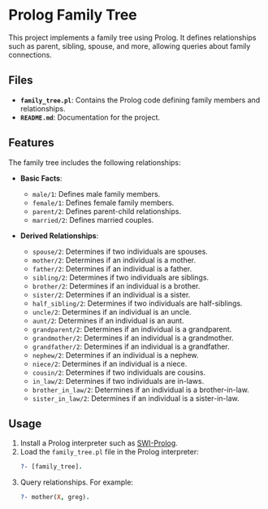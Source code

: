 # Prolog Family Tree

This project implements a family tree using Prolog. It defines relationships such as parent, sibling, spouse, and more, allowing queries about family connections.

## Files

- **`family_tree.pl`**: Contains the Prolog code defining family members and relationships.
- **`README.md`**: Documentation for the project.

## Features

The family tree includes the following relationships:

- **Basic Facts**:
  - `male/1`: Defines male family members.
  - `female/1`: Defines female family members.
  - `parent/2`: Defines parent-child relationships.
  - `married/2`: Defines married couples.

- **Derived Relationships**:
  - `spouse/2`: Determines if two individuals are spouses.
  - `mother/2`: Determines if an individual is a mother.
  - `father/2`: Determines if an individual is a father.
  - `sibling/2`: Determines if two individuals are siblings.
  - `brother/2`: Determines if an individual is a brother.
  - `sister/2`: Determines if an individual is a sister.
  - `half_sibling/2`: Determines if two individuals are half-siblings.
  - `uncle/2`: Determines if an individual is an uncle.
  - `aunt/2`: Determines if an individual is an aunt.
  - `grandparent/2`: Determines if an individual is a grandparent.
  - `grandmother/2`: Determines if an individual is a grandmother.
  - `grandfather/2`: Determines if an individual is a grandfather.
  - `nephew/2`: Determines if an individual is a nephew.
  - `niece/2`: Determines if an individual is a niece.
  - `cousin/2`: Determines if two individuals are cousins.
  - `in_law/2`: Determines if two individuals are in-laws.
  - `brother_in_law/2`: Determines if an individual is a brother-in-law.
  - `sister_in_law/2`: Determines if an individual is a sister-in-law.

## Usage

1. Install a Prolog interpreter such as [SWI-Prolog](https://www.swi-prolog.org/).
2. Load the `family_tree.pl` file in the Prolog interpreter:
   ```prolog
   ?- [family_tree].
3. Query relationships. For example:
    ```prolog
   ?- mother(X, greg).